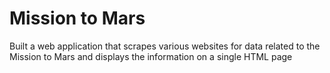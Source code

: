 # Mission to Mars
Built a web application that scrapes various websites for data related to the Mission to Mars and displays the information on a single HTML page
